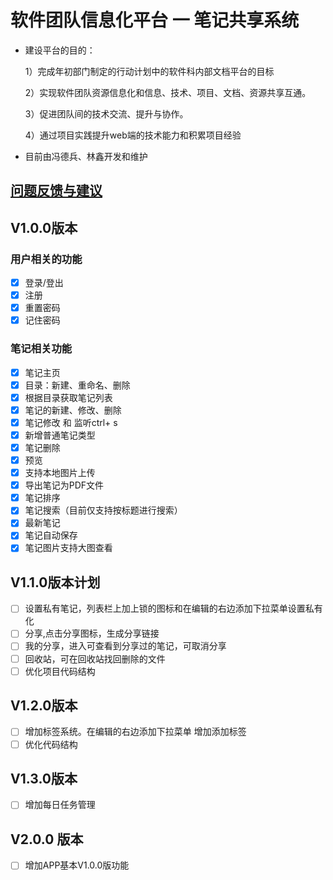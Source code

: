# 软件团队信息化平台 一 笔记共享系统

- 建设平台的目的：

    1）完成年初部门制定的行动计划中的软件科内部文档平台的目标
    
    2）实现软件团队资源信息化和信息、技术、项目、文档、资源共享互通。
    
    3）促进团队间的技术交流、提升与协作。
    
    4）通过项目实践提升web端的技术能力和积累项目经验

- 目前由冯德兵、林鑫开发和维护

## [问题反馈与建议](feedback)

## V1.0.0版本
### 用户相关的功能
- [x] 登录/登出 
- [x] 注册 
- [x] 重置密码
- [x] 记住密码

### 笔记相关功能
- [x] 笔记主页
- [x] 目录：新建、重命名、删除
- [x] 根据目录获取笔记列表
- [x] 笔记的新建、修改、删除
- [x] 笔记修改 和 监听ctrl+ s
- [x] 新增普通笔记类型
- [x] 笔记删除
- [x] 预览
- [x] 支持本地图片上传
- [x] 导出笔记为PDF文件
- [x] 笔记排序
- [x] 笔记搜索（目前仅支持按标题进行搜索）
- [x] 最新笔记
- [x] 笔记自动保存
- [x] 笔记图片支持大图查看

## V1.1.0版本计划

- [ ] 设置私有笔记，列表栏上加上锁的图标和在编辑的右边添加下拉菜单设置私有化
- [ ] 分享,点击分享图标，生成分享链接
- [ ] 我的分享，进入可查看到分享过的笔记，可取消分享
- [ ] 回收站，可在回收站找回删除的文件
- [ ] 优化项目代码结构

## V1.2.0版本
- [ ] 增加标签系统。在编辑的右边添加下拉菜单 增加添加标签
- [ ] 优化代码结构

## V1.3.0版本

- [ ] 增加每日任务管理

## V2.0.0 版本
- [ ] 增加APP基本V1.0.0版功能
